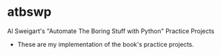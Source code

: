 # atbswp
Al Sweigart's "Automate The Boring Stuff with Python" Practice Projects

- These are my implementation of the book's practice projects.
